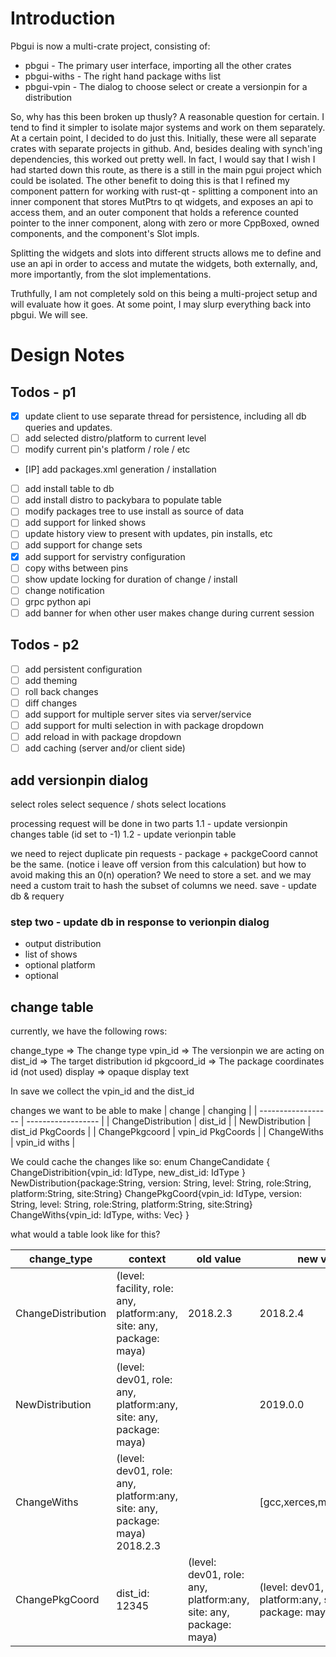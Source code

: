 
# Introduction

Pbgui is now a multi-crate project, consisting of:

* pbgui - The primary user interface, importing all the other crates 
* pbgui-withs - The right hand package withs list
* pbgui-vpin - The dialog to choose select or create a versionpin for a distribution
 
So, why has this been broken up thusly? A reasonable question for certain. I tend to find it simpler to isolate major systems and work on them separately. At a certain point, I decided to do just this. 
Initially, these were all separate crates with separate projects in github. And, besides dealing with synch'ing dependencies, this worked out pretty well. In fact, I would say that I wish I had started down this route, as there is a still in the main pgui project which could be isolated. The other benefit to doing this is that I refined my component pattern for working with rust-qt - splitting a component into an inner component that stores MutPtrs to qt widgets, and exposes an api to access them, and an outer component that holds a reference counted pointer to the inner component, along with zero or more CppBoxed, owned components, and the component's Slot impls. 

Splitting the widgets and slots into different structs allows me to define and use an api in order to access and mutate the widgets, both externally, and, more importantly, from the slot implementations.

Truthfully, I am not completely sold on this being a multi-project setup and will evaluate how it goes. At some point, I may slurp everything back into pbgui. We will see.

# Design Notes

## Todos - p1
- [X] update client to use separate thread for persistence, including all db queries and updates.
- [ ] add selected distro/platform to current level
- [ ] modify current pin's platform / role / etc
- [IP] add packages.xml generation / installation
- [ ] add install table to db
- [ ] add install distro to packybara to populate table 
- [ ] modify packages tree to use install as source of data
- [ ] add support for linked shows
- [ ] update history view to present with updates, pin installs, etc 
- [ ] add support for change sets
- [X] add support for servistry configuration
- [ ] copy withs between pins
- [ ] show update locking for duration of change / install
- [ ] change notification
- [ ] grpc python api 
- [ ] add banner for when other user makes change during current session 
## Todos - p2
- [ ] add persistent configuration
- [ ] add theming 
- [ ] roll back changes
- [ ] diff changes
- [ ] add support for multiple server sites via server/service
- [ ] add support for multi selection in with package dropdown
- [ ] add reload in with package dropdown
- [ ] add caching (server and/or client side)

## add versionpin dialog

select roles
select sequence / shots
select locations

processing request will be done in two parts
1.1 - update versionpin changes table (id set to -1)
1.2 - update verionpin table

we need to reject duplicate pin requests - package + packgeCoord cannot be the same.
(notice i leave off version from this calculation)
but how to avoid making this an 0(n) operation? We need to store a set. and we may need a custom trait
to hash the subset of columns we need.
save - 
update db & requery



### step two - update db in response to verionpin dialog
- output distribution
- list of shows
- optional platform
- optional 
## change table
currently, we have the following rows:

change_type => The change type
vpin_id => The versionpin we are acting on
dist_id => The target distribution id
pkgcoord_id => The package coordinates id (not used)
display => opaque display text

In save we 
collect the vpin_id and the dist_id

changes we want to be able to make
| change             | changing           |
| ------------------ | ------------------ |
| ChangeDistribution | dist_id            |
| NewDistribution    | dist_id PkgCoords  |
| ChangePkgcoord     | vpin_id  PkgCoords |
| ChangeWiths        | vpin_id withs      |

We could cache the changes like so:
enum ChangeCandidate {
    ChangeDistribition{vpin_id: IdType, new_dist_id: IdType }
    NewDistribution{package:String, version: String, level: String, role:String, platform:String, site:String}
    ChangePkgCoord{vpin_id: IdType, version: String, level: String, role:String, platform:String, site:String}
    ChangeWiths{vpin_id: IdType, withs: Vec<String>}
}

what would a table look like for this?

| change_type        | context                                                                    | old value                                                         | new value                                                           |
| ------------------ | -------------------------------------------------------------------------- | ----------------------------------------------------------------- | ------------------------------------------------------------------- |
| ChangeDistribution | (level: facility, role: any, platform:any, site: any, package: maya)       | 2018.2.3                                                          | 2018.2.4                                                            |
| NewDistribution    | (level: dev01, role: any, platform:any, site: any, package: maya)          |                                                                   | 2019.0.0                                                            |
| ChangeWiths        | (level: dev01, role: any, platform:any, site: any, package: maya) 2018.2.3 |                                                                   | [gcc,xerces,modelpublish]                                           |
| ChangePkgCoord     | dist_id: 12345                                                             | (level: dev01, role: any, platform:any, site: any, package: maya) | (level: dev01, role: model, platform:any, site: any, package: maya) |